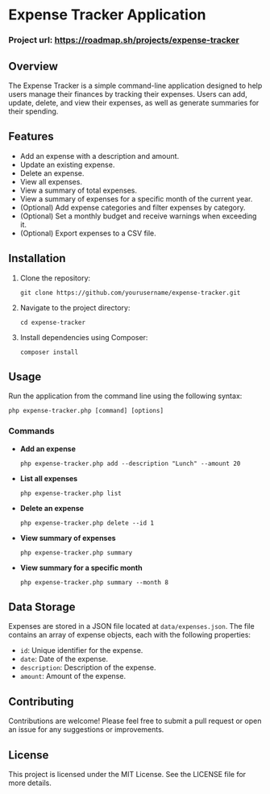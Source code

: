 # Expense Tracker Application
### Project url: https://roadmap.sh/projects/expense-tracker
## Overview
The Expense Tracker is a simple command-line application designed to help users manage their finances by tracking their expenses. Users can add, update, delete, and view their expenses, as well as generate summaries for their spending.

## Features
- Add an expense with a description and amount.
- Update an existing expense.
- Delete an expense.
- View all expenses.
- View a summary of total expenses.
- View a summary of expenses for a specific month of the current year.
- (Optional) Add expense categories and filter expenses by category.
- (Optional) Set a monthly budget and receive warnings when exceeding it.
- (Optional) Export expenses to a CSV file.

## Installation
1. Clone the repository:
   ```
   git clone https://github.com/yourusername/expense-tracker.git
   ```
2. Navigate to the project directory:
   ```
   cd expense-tracker
   ```
3. Install dependencies using Composer:
   ```
   composer install
   ```

## Usage
Run the application from the command line using the following syntax:
```
php expense-tracker.php [command] [options]
```

### Commands
- **Add an expense**
  ```
  php expense-tracker.php add --description "Lunch" --amount 20
  ```

- **List all expenses**
  ```
  php expense-tracker.php list
  ```

- **Delete an expense**
  ```
  php expense-tracker.php delete --id 1
  ```

- **View summary of expenses**
  ```
  php expense-tracker.php summary
  ```

- **View summary for a specific month**
  ```
  php expense-tracker.php summary --month 8
  ```

## Data Storage
Expenses are stored in a JSON file located at `data/expenses.json`. The file contains an array of expense objects, each with the following properties:
- `id`: Unique identifier for the expense.
- `date`: Date of the expense.
- `description`: Description of the expense.
- `amount`: Amount of the expense.

## Contributing
Contributions are welcome! Please feel free to submit a pull request or open an issue for any suggestions or improvements.

## License
This project is licensed under the MIT License. See the LICENSE file for more details.
